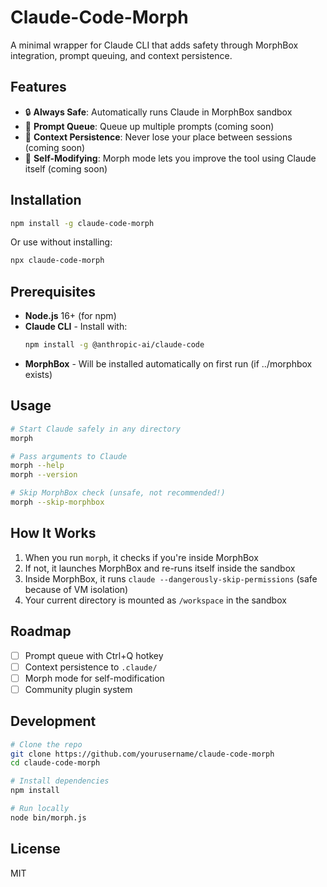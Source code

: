 # Claude-Code-Morph

A minimal wrapper for Claude CLI that adds safety through MorphBox integration, prompt queuing, and context persistence.

## Features

- 🔒 **Always Safe**: Automatically runs Claude in MorphBox sandbox
- 📝 **Prompt Queue**: Queue up multiple prompts (coming soon)
- 💾 **Context Persistence**: Never lose your place between sessions (coming soon)
- 🔄 **Self-Modifying**: Morph mode lets you improve the tool using Claude itself (coming soon)

## Installation

```bash
npm install -g claude-code-morph
```

Or use without installing:
```bash
npx claude-code-morph
```

## Prerequisites

- **Node.js** 16+ (for npm)
- **Claude CLI** - Install with:
  ```bash
  npm install -g @anthropic-ai/claude-code
  ```
- **MorphBox** - Will be installed automatically on first run (if ../morphbox exists)

## Usage

```bash
# Start Claude safely in any directory
morph

# Pass arguments to Claude
morph --help
morph --version

# Skip MorphBox check (unsafe, not recommended!)
morph --skip-morphbox
```

## How It Works

1. When you run `morph`, it checks if you're inside MorphBox
2. If not, it launches MorphBox and re-runs itself inside the sandbox
3. Inside MorphBox, it runs `claude --dangerously-skip-permissions` (safe because of VM isolation)
4. Your current directory is mounted as `/workspace` in the sandbox

## Roadmap

- [ ] Prompt queue with Ctrl+Q hotkey
- [ ] Context persistence to `.claude/`
- [ ] Morph mode for self-modification
- [ ] Community plugin system

## Development

```bash
# Clone the repo
git clone https://github.com/yourusername/claude-code-morph
cd claude-code-morph

# Install dependencies
npm install

# Run locally
node bin/morph.js
```

## License

MIT